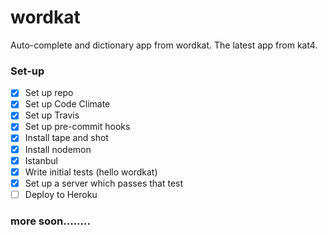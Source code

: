 # wordkat
Auto-complete and dictionary app from wordkat. The latest app from kat4.

### Set-up

- [X] Set up repo
- [X] Set up Code Climate
- [X] Set up Travis
- [X] Set up pre-commit hooks
- [X] Install tape and shot
- [X] Install nodemon
- [X] Istanbul
- [X] Write initial tests (hello wordkat)
- [X] Set up a server which passes that test
- [ ] Deploy to Heroku

### more soon........
